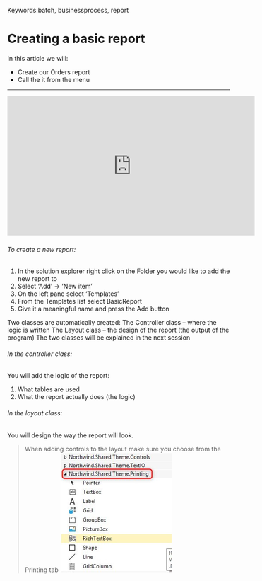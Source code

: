 ﻿Keywords:batch, businessprocess, report

# Creating a basic report

In this article we will:
* Create our Orders report
* Call the it from the menu

---
<iframe width="560" height="315" src="https://www.youtube.com/embed/kDCO6gfNMV0?list=PL1DEQjXG2xnLss44EgCJq1bAM-Blgf2jd" frameborder="0" allowfullscreen></iframe>

###### To create a new report:
1. In the solution explorer right click on the Folder you would like to add the new report to
2. Select ‘Add’ -> ‘New item’
3. On the left pane select ‘Templates’
4. From the Templates list select BasicReport
5. Give it a meaningful name and press the Add button

Two classes are automatically created:
The Controller class – where the logic is written
The Layout class – the design of the report (the output of the program)
The two classes will be explained in the next session


###### In the controller class:
You will add the logic of the report:
1. What tables are used 
2. What the report actually does (the logic)

###### In the layout class:
You will design the way the report will look.
>When adding controls to the layout make sure you choose from the Printing tab
>![2018 03 06 14H48 30](2018-03-06_14h48_30.jpg)